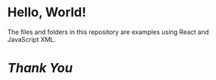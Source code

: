 # **Hello, World!**

The files and folders in this repository are examples using React and JavaScript XML.

# *Thank You*